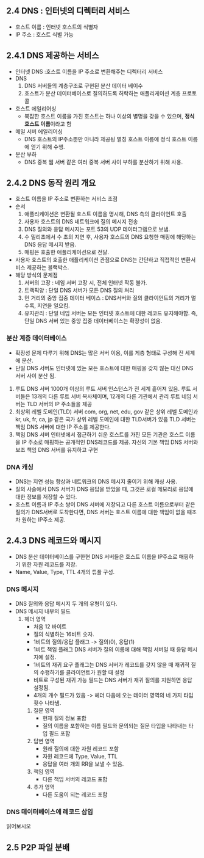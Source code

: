 ## 2.4 DNS : 인터넷의 디렉터리 서비스

- 호스트 이름 : 인터넷 호스트의 식별자
- IP 주소 : 호스트 식별 가능

## 2.4.1 DNS 제공하는 서비스

- 인터넷 DNS :호스트 이름을 IP 주소로 변환해주는 디렉터리 서비스
- DNS
  1.  DNS 서버들의 계층구조로 구현된 분산 데이터 베이수
  2.  호스트가 분산 데이터베이스로 질의하도록 허락하는 애플리케이션 계층 프로토콜
- 호스트 에일리어싱
  - 복잡한 호스트 이름을 가진 호스트는 하나 이상의 별명을 갖을 수 있으며, **정식 호스트 이름**이라고 함
- 메일 서버 에일리어싱
  - DNS 호스트의 IP주소뿐만 아니라 제공됭 별칭 호스트 이름에 정식 호스트 이름에 얻기 위해 수행.
- 분산 부하
  - DNS 중복 웹 서버 같은 여러 중복 서버 사이 부하를 분산하기 위해 사용.

## 2.4.2 DNS 동작 원리 개요

- 호스트 이름을 IP 주소로 변환하는 서비스 초점
- 순서
  1.  애플리케이션은 변환될 호스트 이름을 명시해, DNS 측의 클라이언트 호출
  2.  사용자 호스트의 DNS 네트워크에 질의 메시지 전송
  3.  DNS 질의와 응답 메시지는 포트 53의 UDP 데이터그램으로 보냄.
  4.  수 밀리초에서 수 초의 지연 후, 사용자 호스트의 DNS 요청한 매핑에 해당하는 DNS 응답 메시지 받음.
  5.  매핑은 호출한 애플리케이션으로 전달.
- 사용자 호스트의 호출한 애플리케이션 관점으로 DNS는 간단하고 직접적인 변환서비스 제공하는 블랙박스.
- 해당 방식의 문제점
  1.  서버의 고장 : 네임 서버 고장 시, 전체 인터넷 작동 불가.
  2.  트랙픽양 : 단일 DNS 서버가 모든 DNS 질의 처리
  3.  먼 거리의 중앙 집중 데이터 베이스 : DNS서버와 질의 클라이언트의 거리가 멀수록, 지연을 일으킴.
  4.  유지관리 : 단일 네임 서버는 모든 인터넷 호스트에 대한 레코드 유지해야함.
      즉, 단일 DNS 서버 있는 중앙 집중 데이터베이스는 확장성이 없음.

### 분산 계층 데이터베이스

- 확장성 문제 다루기 위해 DNS는 많은 서버 이용, 이를 게층 형태로 구성해 전 세계에 분산.
- 단일 DNS 서버도 인터넷에 있는 모든 호스트에 대한 매핑을 갖지 않는 대신 DNS 서버 사이 분산 됨.

1. 루트 DNS 서버
   1000개 이상의 루트 서버 인스턴스가 전 세계 흩어져 있음.
   루트 서버들은 13개의 다른 루트 서버 복사체이며, 12개의 다른 기관에서 관리
   루트 네임 서버는 TLD 서버의 IP 주소들을 제공
2. 최상위 레벨 도메인(TLD) 서버
   com, org, net, edu, gov 같은 상위 레벨 도메인과 kr, uk, fr, ca, jp 같은 국가 상위 레벨 도메인에 대한 TLD서버가 있음
   TLD 서버는 책임 DNS 서버에 대한 IP 주소를 제공한다.
3. 책임 DNS 서버
   인터넷에서 접근하기 쉬운 호스트를 가진 모든 기관은 호스트 이름을 IP 주소로 매핑하는 공개적인 DNS레코드를 제공.
   자신의 기본 책임 DNS 서버와 보조 책임 DNS 서버를 유지하고 구현

### DNA 캐싱

- DNS는 지연 성능 향상과 네트워크의 DNS 메시지 줄이기 위해 캐싱 사용.
- 질의 사슬에서 DNS 서버가 DNS 응답을 받았을 때, 그것은 로컬 메모리로 응답에 대한 정보를 저장할 수 있다.
- 호스트 이름과 IP 주소 쌍이 DNS 서버에 저장되고 다른 호스트 이름으로부터 같은 질의가 DNS서버로 도착한다면, DNS 서버는 호스트 이름에 대한 책임이 없을 때조차 원하는 IP주소 제공.

## 2.4.3 DNS 레코드와 메시지

- DNS 분산 데이터베이스를 구한현 DNS 서버들은 호스트 이름을 IP주소로 매핑하기 위한 자원 레코드를 저장.
- Name, Value, Type, TTL 4개의 튜플 구성.

### DNS 메시지

- DNS 질의와 응답 메시지 두 개의 유형이 있다.
- DNS 메시지 내부의 필드
  1.  헤더 영역
      - 처음 12 바이트
      - 질의 식별하는 16비트 숫자.
      - 1비트의 질의/응답 플래그 -> 질의(0), 응답(1)
      - 1비트 책임 플래그 DNS 서버가 질의 이름에 대해 책임 서버일 때 응답 메시지에 설정.
      - 1비트의 재귀 요구 플래그는 DNS 서버가 레코드를 갖지 않을 때 재귀적 질의 수행하기를 클라이언트가 원할 때 설정
      - 비트로 구성된 재귀 가능 필드는 DNS 서버가 재귀 질의를 지원하면 응답 설정됨.
      - 4개의 개수 필드가 있음 -> 헤더 다음에 오는 데이터 영역의 네 가지 타입 횟수 나타냄.
      1. 질문 영역
         - 현재 질의 정보 포함
         - 질의 이름을 포함하는 이름 필드와 문의되는 질문 타입을 나타내는 타입 필드 포함
      2. 답변 영역
         - 원래 질의에 대한 자원 레코드 포함
         - 자원 레코드에 Type, Value, TTL
         - 응답을 여러 개의 RR을 보낼 수 있음.
      3. 책임 영역
         - 다른 책임 서버의 레코드 포함
      4. 추가 영역
         - 다른 도움이 되는 레코드 포함

### DNS 데이터베이스에 레코드 삽입

읽어보시오

## 2.5 P2P 파일 분배
